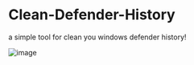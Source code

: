 # Clean-Defender-History
a simple tool for clean you windows defender history!

![image](https://github.com/user-attachments/assets/4ac257fb-4ae3-47b7-913a-35b56d575827)
